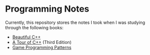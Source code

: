# Programming Notes

Currently, this repository stores the notes I took when I was studying through the following books:

- [Beautiful C++](BeautifulCppStudyNotes.md)
- [A Tour of C++](ATourOfCpp3eStudyNotes.md) (Third Edition)
- [Game Programming Patterns]()
